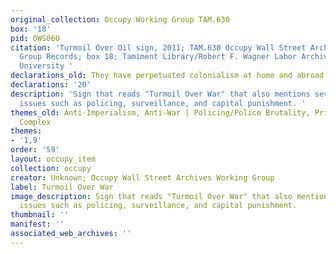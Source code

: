 ```yaml
---
original_collection: Occupy Working Group TAM.630
box: '18'
pid: OWS060
citation: 'Turmoil Over Oil sign, 2011; TAM.630 Occupy Wall Street Archives Working
  Group Records; box 18; Tamiment Library/Robert F. Wagner Labor Archives, New York
  University '
declarations_old: They have perpetuated colonialism at home and abroad
declarations: '20'
description: 'Sign that reads "Turmoil Over War" that also mentions several other
  issues such as policing, surveillance, and capital punishment. '
themes_old: Anti-Imperialism, Anti-War | Policing/Police Brutality, Prison Industrial
  Complex
themes:
- '1,9'
order: '59'
layout: occupy_item
collection: occupy
creator: Unknown; Occupy Wall Street Archives Working Group
label: Turmoil Over War
image_description: Sign that reads "Turmoil Over War" that also mentions several other
  issues such as policing, surveillance, and capital punishment.
thumbnail: ''
manifest: ''
associated_web_archives: ''
---
```

